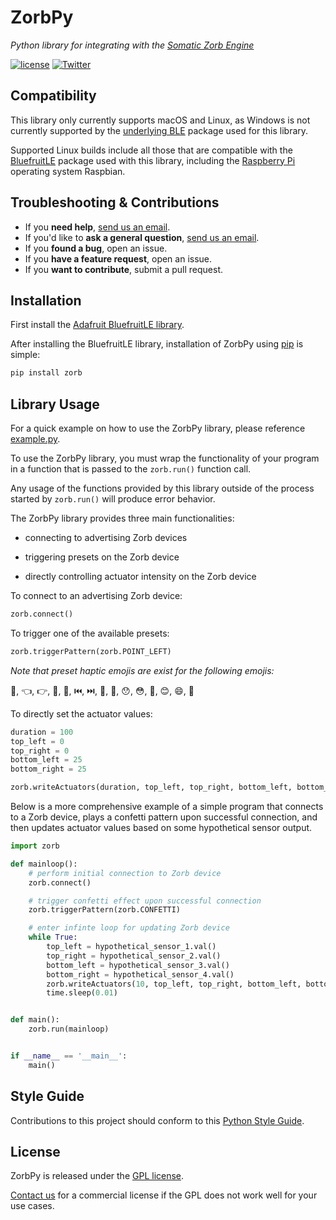 # ZorbPy

*Python library for integrating with the [Somatic Zorb Engine](https://zorbtouch.com)*

[![license](https://img.shields.io/badge/license-GPL%203.0-green.svg)](https://github.com/SomaticLabs/ZorbPy/blob/master/LICENSE)
[![Twitter](https://img.shields.io/badge/twitter-@SomaticLabs-orange.svg?style=flat)](http://twitter.com/SomaticLabs)

## Compatibility

This library only currently supports macOS and Linux, as Windows is not currently supported by the [underlying BLE](https://github.com/adafruit/Adafruit_Python_BluefruitLE) package used for this library.

Supported Linux builds include all those that are compatible with the [BluefruitLE](https://github.com/adafruit/Adafruit_Python_BluefruitLE) package used with this library, including the [Raspberry Pi](https://www.raspberrypi.org) operating system Raspbian.

 ## Troubleshooting & Contributions
 
 - If you **need help**, [send us an email](mailto:developers@somaticlabs.io).
 - If you'd like to **ask a general question**, [send us an email](mailto:developers@somaticlabs.io).
 - If you **found a bug**, open an issue.
 - If you **have a feature request**, open an issue.
 - If you **want to contribute**, submit a pull request.

## Installation

First install the [Adafruit BluefruitLE library](https://github.com/adafruit/Adafruit_Python_BluefruitLE).

After installing the BluefruitLE library, installation of ZorbPy using [pip](https://pypi.org/project/pip/) is simple:

```sh
pip install zorb
```

## Library Usage

For a quick example on how to use the ZorbPy library, please reference [example.py](https://github.com/SomaticLabs/ZorbPy/blob/master/example.py).

To use the ZorbPy library, you must wrap the functionality of your program in a function that is passed to the `zorb.run()` function call.

Any usage of the functions provided by this library outside of the process started by `zorb.run()` will produce error behavior.


The ZorbPy library provides three main functionalities:

- connecting to advertising Zorb devices

- triggering presets on the Zorb device

- directly controlling actuator intensity on the Zorb device


To connect to an advertising Zorb device:
```python
zorb.connect()
```


To trigger one of the available presets:
```python
zorb.triggerPattern(zorb.POINT_LEFT)
```

*Note that preset haptic emojis are exist for the following emojis:*

🎊, 👈, 👉, 🤛, 🤜, ⏮️, ⏭️, 🙌, 👋, 😯, 😳, 😬, 😊, 😄, 🤣


To directly set the actuator values:
```python
duration = 100
top_left = 0
top_right = 0
bottom_left = 25
bottom_right = 25

zorb.writeActuators(duration, top_left, top_right, bottom_left, bottom_right)
```


Below is a more comprehensive example of a simple program that connects to a Zorb device, plays a confetti pattern upon successful connection, and then updates actuator values based on some hypothetical sensor output.
```python
import zorb

def mainloop():
    # perform initial connection to Zorb device
    zorb.connect()

    # trigger confetti effect upon successful connection
    zorb.triggerPattern(zorb.CONFETTI)

    # enter infinte loop for updating Zorb device
    while True:
        top_left = hypothetical_sensor_1.val()
        top_right = hypothetical_sensor_2.val()
        bottom_left = hypothetical_sensor_3.val()
        bottom_right = hypothetical_sensor_4.val()
        zorb.writeActuators(10, top_left, top_right, bottom_left, bottom_right)
        time.sleep(0.01)


def main():
    zorb.run(mainloop)


if __name__ == '__main__':
    main()
```

## Style Guide

Contributions to this project should conform to this [Python Style Guide](https://www.python.org/dev/peps/pep-0008/).

## License

ZorbPy is released under the [GPL license](https://github.com/SomaticLabs/ZorbPy/blob/master/LICENSE).

[Contact us](mailto:team@somaticlabs.io) for a commercial license if the GPL does not work well for your use cases.
